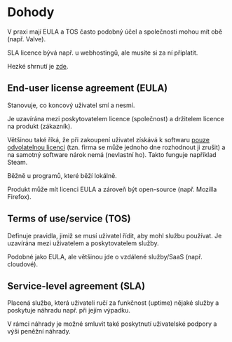 # Dohody

V praxi mají EULA a TOS často podobný účel a společnosti mohou mít obě (např. Valve).

SLA licence bývá např. u webhostingů, ale musíte si za ní připlatit.

Hezké shrnutí je [zde](https://odinlaw.com/the-differences-between-a-eula-tos-and-sla/).

## End-user license agreement (EULA)

Stanovuje, co koncový uživatel smí a nesmí.

Je uzavírána mezi poskytovatelem licence (společnost) a držitelem licence na produkt (zákazník).

Většinou také říká, že při zakoupení uživatel získává k softwaru [pouze odvolatelnou licenci](https://www.termsfeed.com/blog/eula-vs-terms-conditions/#Should_I_Create_An_Eula_Or_Terms_And_Conditions) (tzn. firma se může jednoho dne rozhodnout ji zrušit) a na samotný software nárok nemá (nevlastní ho). Takto funguje například Steam.

Běžně u programů, které běží lokálně.

Produkt může mít licenci EULA a zároveň být open-source (např. Mozilla Firefox).

## Terms of use/service (TOS)

Definuje pravidla, jimiž se musí uživatel řídit, aby mohl službu používat. Je uzavírána mezi uživatelem a poskytovatelem služby.

Podobné jako EULA, ale většinou jde o vzdálené služby/SaaS (např. cloudové).

## Service-level agreement (SLA)

Placená služba, která uživateli ručí za funkčnost (uptime) nějaké služby a poskytuje náhradu např. při jejím výpadku.

V rámci náhrady je možné smluvit také poskytnutí uživatelské podpory a výši peněžní náhrady.
